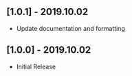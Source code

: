 ## [1.0.1] - 2019.10.02

* Update documentation and formatting

## [1.0.0] - 2019.10.02

* Initial Release